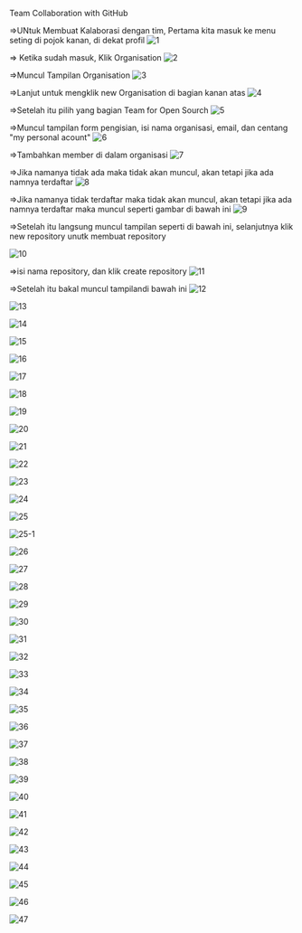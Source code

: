 Team Collaboration with GitHub



=>UNtuk Membuat Kalaborasi dengan tim, Pertama kita masuk ke menu seting di pojok kanan, di dekat profil
![1](https://user-images.githubusercontent.com/47927755/71555580-939d2d80-2a60-11ea-91e0-ffab98d78c2f.png)


=> Ketika sudah masuk, Klik Organisation
![2](https://user-images.githubusercontent.com/47927755/71555581-9435c400-2a60-11ea-85db-29a70d706191.png)


=>Muncul Tampilan Organisation
![3](https://user-images.githubusercontent.com/47927755/71555583-9435c400-2a60-11ea-91c9-f3cd83531e95.png)


=>Lanjut untuk mengklik new Organisation di bagian kanan atas
![4](https://user-images.githubusercontent.com/47927755/71555584-94ce5a80-2a60-11ea-98da-3a87b7d97451.png)


=>Setelah itu pilih yang bagian Team for Open Sourch
![5](https://user-images.githubusercontent.com/47927755/71555585-9566f100-2a60-11ea-896f-cbd5aac996b4.png)


=>Muncul tampilan form pengisian, isi nama organisasi, email, dan centang "my personal acount" 
![6](https://user-images.githubusercontent.com/47927755/71555586-9566f100-2a60-11ea-81b7-6bf4e28f2a42.png)


=>Tambahkan member di dalam organisasi
![7](https://user-images.githubusercontent.com/47927755/71555587-9566f100-2a60-11ea-8de0-773139ead9f4.png)


=>Jika namanya tidak ada maka tidak akan muncul, akan tetapi jika ada namnya terdaftar
![8](https://user-images.githubusercontent.com/47927755/71555588-95ff8780-2a60-11ea-8278-d9c85925837a.png)


=>Jika namanya tidak terdaftar maka tidak akan muncul, akan tetapi jika ada namnya terdaftar maka muncul seperti gambar di bawah ini
![9](https://user-images.githubusercontent.com/47927755/71555589-95ff8780-2a60-11ea-9395-817fee83d01d.png)

=>Setelah itu langsung muncul tampilan seperti di bawah ini, selanjutnya klik new repository unutk membuat repository


![10](https://user-images.githubusercontent.com/47927755/71555590-95ff8780-2a60-11ea-9159-61f2055a47c6.png)


=>isi nama repository, dan klik create repository
![11](https://user-images.githubusercontent.com/47927755/71555591-96981e00-2a60-11ea-99b8-9184aa01d6ef.png)


=>Setelah itu bakal muncul tampilandi bawah ini
![12](https://user-images.githubusercontent.com/47927755/71555592-9730b480-2a60-11ea-96e0-de607ba219a6.png)



![13](https://user-images.githubusercontent.com/47927755/71555593-9730b480-2a60-11ea-855b-8038194f67c7.png)


![14](https://user-images.githubusercontent.com/47927755/71555594-9730b480-2a60-11ea-972b-8ae0868d6f4e.png)


![15](https://user-images.githubusercontent.com/47927755/71555595-97c94b00-2a60-11ea-8f2a-9c5c2045792f.png)


![16](https://user-images.githubusercontent.com/47927755/71555596-97c94b00-2a60-11ea-8878-0c2941b676af.png)


![17](https://user-images.githubusercontent.com/47927755/71555597-97c94b00-2a60-11ea-8b60-fc9c081d9a41.png)


![18](https://user-images.githubusercontent.com/47927755/71555598-9861e180-2a60-11ea-86df-2bb968e01145.png)


![19](https://user-images.githubusercontent.com/47927755/71555600-9861e180-2a60-11ea-9def-4e629f7dde4a.png)


![20](https://user-images.githubusercontent.com/47927755/71555602-9861e180-2a60-11ea-9e75-433212a9f72d.png)


![21](https://user-images.githubusercontent.com/47927755/71555603-98fa7800-2a60-11ea-817f-a8164a93beb4.png)


![22](https://user-images.githubusercontent.com/47927755/71555604-98fa7800-2a60-11ea-8f57-0274824dc1d6.png)


![23](https://user-images.githubusercontent.com/47927755/71555606-98fa7800-2a60-11ea-941c-0c7d74456f1c.png)


![24](https://user-images.githubusercontent.com/47927755/71555607-99930e80-2a60-11ea-937d-798238aa5310.png)


![25](https://user-images.githubusercontent.com/47927755/71555608-9a2ba500-2a60-11ea-9a42-f24c9524d19e.png)


![25-1](https://user-images.githubusercontent.com/47927755/71555609-9b5cd200-2a60-11ea-8449-9602acbc1136.png)


![26](https://user-images.githubusercontent.com/47927755/71555610-9b5cd200-2a60-11ea-9346-021e2d8c3393.png)


![27](https://user-images.githubusercontent.com/47927755/71555611-9c8dff00-2a60-11ea-9c45-2ab5b2aa0a12.png)


![28](https://user-images.githubusercontent.com/47927755/71555612-9c8dff00-2a60-11ea-9f13-889324d1473f.png)


![29](https://user-images.githubusercontent.com/47927755/71555613-9d269580-2a60-11ea-806f-15dcd0bc2308.png)


![30](https://user-images.githubusercontent.com/47927755/71555614-9d269580-2a60-11ea-8eea-db1c8d817223.png)


![31](https://user-images.githubusercontent.com/47927755/71555615-9d269580-2a60-11ea-8d01-5acbffed5c49.png)


![32](https://user-images.githubusercontent.com/47927755/71555617-9dbf2c00-2a60-11ea-9146-2bd5f19523db.png)


![33](https://user-images.githubusercontent.com/47927755/71555618-9ef05900-2a60-11ea-87ac-9b52fd0e2b16.png)


![34](https://user-images.githubusercontent.com/47927755/71555619-9ef05900-2a60-11ea-945a-4ba8fef91e93.png)


![35](https://user-images.githubusercontent.com/47927755/71555620-9ef05900-2a60-11ea-8823-492cbb44ba8d.png)


![36](https://user-images.githubusercontent.com/47927755/71555621-9f88ef80-2a60-11ea-94b0-9cf15d73b89d.png)


![37](https://user-images.githubusercontent.com/47927755/71555622-9f88ef80-2a60-11ea-84e7-4d685f9229a5.png)


![38](https://user-images.githubusercontent.com/47927755/71555623-a0218600-2a60-11ea-8bee-9c01bf83c499.png)


![39](https://user-images.githubusercontent.com/47927755/71555624-a0218600-2a60-11ea-8f6f-6350d313b9e4.png)


![40](https://user-images.githubusercontent.com/47927755/71555626-a0ba1c80-2a60-11ea-9f4b-e6780a578b7a.png)


![41](https://user-images.githubusercontent.com/47927755/71555627-a0ba1c80-2a60-11ea-906f-aa623a6f3b17.png)


![42](https://user-images.githubusercontent.com/47927755/71555628-a0ba1c80-2a60-11ea-8adb-d688c2dfa4d8.png)


![43](https://user-images.githubusercontent.com/47927755/71555629-a152b300-2a60-11ea-895c-f4f8dff9054a.png)


![44](https://user-images.githubusercontent.com/47927755/71555630-a152b300-2a60-11ea-93a9-9bfc0cf3de9c.png)


![45](https://user-images.githubusercontent.com/47927755/71555631-a1eb4980-2a60-11ea-857d-be3640716b20.png)


![46](https://user-images.githubusercontent.com/47927755/71555632-a1eb4980-2a60-11ea-8eb2-6187e04b9414.png)


![47](https://user-images.githubusercontent.com/47927755/71555634-a1eb4980-2a60-11ea-9d0f-e2dcaf173727.png)

